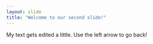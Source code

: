 ```yaml
---
layout: slide
title: "Welcome to our second slide!"
---
```

My text gets edited a little.
Use the left arrow to go back!
